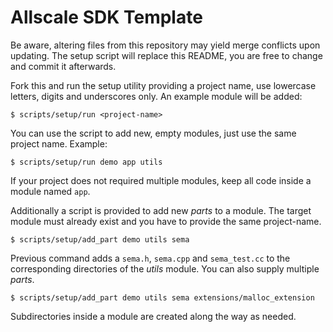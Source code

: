 # Allscale SDK Template

Be aware, altering files from this repository may yield merge conflicts upon
updating. The setup script will replace this README, you are free to change and
commit it afterwards.

Fork this and run the setup utility providing a project name, use lowercase
letters, digits and underscores only. An example module will be added:

    $ scripts/setup/run <project-name>

You can use the script to add new, empty modules, just use the same project
name. Example:

    $ scripts/setup/run demo app utils

If your project does not required multiple modules, keep all code inside a
module named `app`.

Additionally a script is provided to add new *parts* to a module. The target
module must already exist and you have to provide the same project-name.

    $ scripts/setup/add_part demo utils sema

Previous command adds a `sema.h`, `sema.cpp` and `sema_test.cc` to the
corresponding directories of the *utils* module. You can also supply multiple
*parts*.

    $ scripts/setup/add_part demo utils sema extensions/malloc_extension

Subdirectories inside a module are created along the way as needed.
